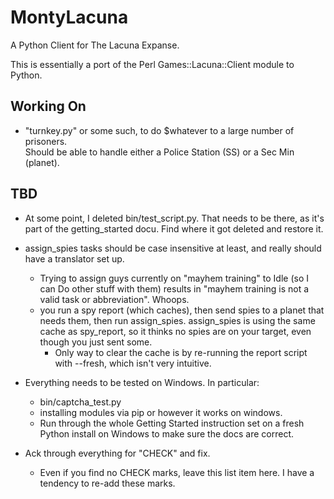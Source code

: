 MontyLacuna
===========

A Python Client for The Lacuna Expanse.

This is essentially a port of the Perl Games::Lacuna::Client module to Python.  

## Working On
- "turnkey.py" or some such, to do $whatever to a large number of prisoners.  
  Should be able to handle either a Police Station (SS) or a Sec Min (planet).

## TBD
- At some point, I deleted bin/test_script.py.  That needs to be there, as 
  it's part of the getting_started docu.  Find where it got deleted and 
  restore it.
- assign_spies tasks should be case insensitive at least, and really should 
  have a translator set up.
    - Trying to assign guys currently on "mayhem training" to Idle (so I can 
      Do other stuff with them) results in "mayhem training is not a valid 
      task or abbreviation".  Whoops.
    - you run a spy report (which caches), then send spies to a planet that 
      needs them, then run assign_spies.  assign_spies is using the same cache 
      as spy_report, so it thinks no spies are on your target, even though you 
      just sent some.
        - Only way to clear the cache is by re-running the report script with 
          --fresh, which isn't very intuitive.


- Everything needs to be tested on Windows.  In particular:
  - bin/captcha_test.py
  - installing modules via pip or however it works on windows.
  - Run through the whole Getting Started instruction set on a fresh Python install on 
    Windows to make sure the docs are correct.
- Ack through everything for "CHECK" and fix.
  - Even if you find no CHECK marks, leave this list item here.  I have a tendency to 
    re-add these marks.

